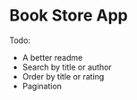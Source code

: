 # Book Store App

Todo:
- A better readme
- Search by title or author
- Order by title or rating
- Pagination